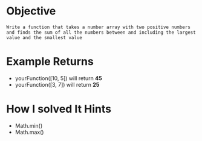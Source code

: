 # Objective
    Write a function that takes a number array with two positive numbers and finds the sum of all the numbers between and including the largest value and the smallest value

# Example Returns
* yourFunction([10, 5]) will return **45**
* yourFunction([3, 7]) will return **25**

# How I solved It Hints
* Math.min()
* Math.max()